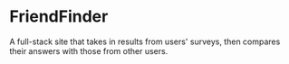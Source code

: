 # FriendFinder
A full-stack site that takes in results from users' surveys, then compares their answers with those from other users.

